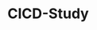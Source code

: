 # CICD-Study

<!-- ![CI](https://github.com/soymikey/cicd-study/actions/workflows/ci.yml/badge.svg) ![CD](https://github.com/soymikey/cicd-study/actions/workflows/cd.yml/badge.svg) ![E2E Test](https://github.com/soymikey/cicd-study/actions/workflows/e2e-test.yml/badge.svg) -->
